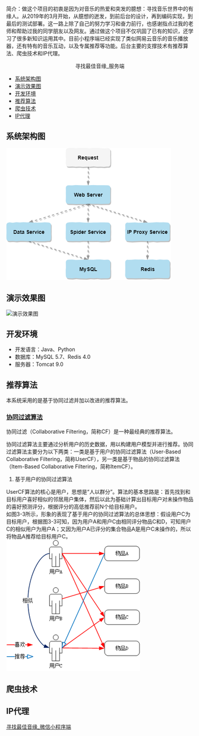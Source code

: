 简介：做这个项目的初衷是因为对音乐的热爱和突发的臆想：寻找音乐世界中的有缘人。从2019年的3月开始，从臆想的迸发，到前后台的设计，再到编码实现，到最后的测试部署。这一路上除了自己的努力学习和奋力前行，也感谢指点过我的老师和帮助过我的同学朋友以及网友。通过做这个项目不仅巩固了已有的知识，还学习了很多新知识运用其中。目前小程序端已经实现了类似网易云音乐的音乐播放器，还有特有的音乐互动，以及专属推荐等功能。后台主要的支撑技术有推荐算法、爬虫技术和IP代理。

<center>寻找最佳音缘_服务端</center>

* [系统架构图](#系统架构图)
* [演示效果图](#演示效果图)
* [开发环境](#开发环境)
* [推荐算法](#推荐算法)
* [爬虫技术](#爬虫技术)
* [IP代理](#IP代理)

## 系统架构图
![系统架构图](pics/系统架构图.png)

## 演示效果图
![演示效果图](pics/demo.gif)

## 开发环境
* 开发语言：Java、Python
* 数据库：MySQL 5.7、Redis 4.0
* 服务器：Tomcat 9.0

## 推荐算法
本系统采用的是基于协同过滤并加以改进的推荐算法。
### [协同过滤算法](https://baike.baidu.com/item/协同过滤/)
协同过滤（Collaborative Filtering，简称CF）是一种最经典的推荐算法。

协同过滤算法主要通过分析用户的历史数据，用以构建用户模型并进行推荐。协同过滤算法主要分为以下两类：一类是基于用户的协同过滤算法（User-Based Collaborative Filtering，简称UserCF），另一类是基于物品的协同过滤算法（Item-Based Collaborative Filtering，简称ItemCF）。

1. 基于用户的协同过滤算法

UserCF算法的核心是用户，思想是“人以群分”。算法的基本思路是：首先找到和目标用户喜好相似的邻居用户集体，然后以此为基础计算出目标用户对未操作物品的喜好预测评分，根据评分的高低推荐前N个给目标用户。  
如图3-3所示，形象的表现了基于用户的协同过滤算法的总体思想：假设用户C为目标用户，根据图3-3可知，因为用户A和用户C由相同评分物品C和D，可知用户C的相似用户为用户A；又因为用户A已评分的集合物品A是用户C未操作的，所以将物品A推荐给目标用户C。  
![](pics/%E5%9F%BA%E4%BA%8E%E7%94%A8%E6%88%B7%E7%9A%84%E5%8D%8F%E5%90%8C%E8%BF%87%E6%BB%A4%E7%AE%97%E6%B3%95%E5%8E%9F%E7%90%86%E5%9B%BE.png)

## 爬虫技术

## IP代理

<a href="https://github.com/Kevin-free/yinyuan_weapp" rel="nofollow">寻找最佳音缘_微信小程序端</a>
